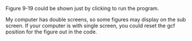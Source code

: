 Figure 9-19 could be shown just by clicking to run the program.

My computer has double screens, so some figures may display on the sub screen. 
If your computer is with single screen, you could reset the gcf  position for the figure out in the code.